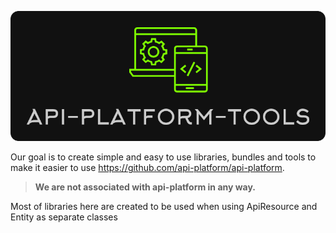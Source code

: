 <p align="center">
  <img src="https://raw.githubusercontent.com/api-platform-tools/.github/master/profile/logo.png"><br>
</p>

Our goal is to create simple and easy to use libraries, bundles and tools to make it easier to use https://github.com/api-platform/api-platform.  
> **We are not associated with api-platform in any way.**  

Most of libraries here are created to be used when using ApiResource and Entity as separate classes
